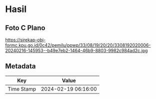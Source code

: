 # Hasil

## Foto C Plano

https://sirekap-obj-formc.kpu.go.id/0c42/pemilu/ppwp/33/08/19/20/20/3308192020006-20240216-145953--b49e7eb2-1464-46b9-8803-9982c984ad2c.jpg


## Metadata

| Key        | Value               |
| ---------- | ------------------- |
| Time Stamp | 2024-02-19 06:16:00 |



